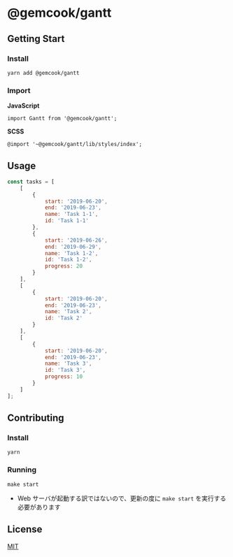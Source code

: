 # @gemcook/gantt


## Getting Start


### Install


`yarn add @gemcook/gantt`


### Import


**JavaScript**


`import Gantt from '@gemcook/gantt';`


**SCSS**


`@import '~@gemcook/gantt/lib/styles/index';`


## Usage


```js
const tasks = [
    [
        {
            start: '2019-06-20',
            end: '2019-06-23',
            name: 'Task 1-1',
            id: 'Task 1-1'
        },
        {
            start: '2019-06-26',
            end: '2019-06-29',
            name: 'Task 1-2',
            id: 'Task 1-2',
            progress: 20
        }
    ],
    [
        {
            start: '2019-06-20',
            end: '2019-06-23',
            name: 'Task 2',
            id: 'Task 2'
        }
    ],
    [
        {
            start: '2019-06-20',
            end: '2019-06-23',
            name: 'Task 3',
            id: 'Task 3',
            progress: 10
        }
    ]
];
```


## Contributing


### Install


`yarn`


### Running


`make start`


- Web サーバが起動する訳ではないので、更新の度に `make start` を実行する必要があります


## License


[MIT](https://github.com/gemcook/gantt/blob/release/LICENSE)

